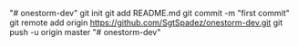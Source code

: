 "# onestorm-dev"  git init git add README.md git commit -m "first commit" git remote add origin https://github.com/SgtSpadez/onestorm-dev.git git push -u origin master
"# onestorm-dev" 
